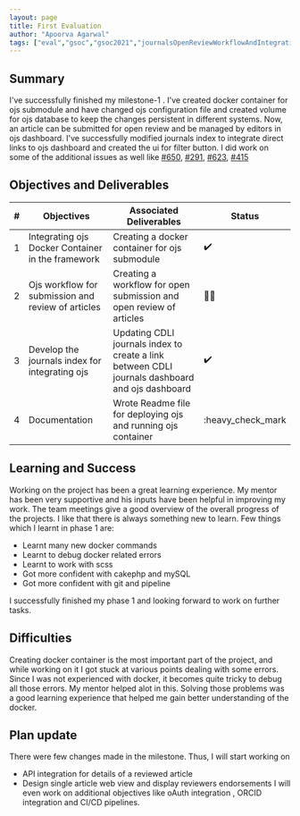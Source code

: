 ```yaml
---
layout: page
title: First Evaluation
author: "Apoorva Agarwal"
tags: ["eval","gsoc","gsoc2021","journalsOpenReviewWorkflowAndIntegration","eval#1"]
---
```


## Summary

I've successfully finished my milestone-1 . I've created docker container for ojs submodule and have changed ojs configuration file and created volume for ojs database to keep the changes persistent in different systems. 
Now, an article can be submitted for open review and be managed by editors in ojs dashboard.
I've successfully modified journals index to integrate direct links to ojs dashboard and created the ui for filter button.
I did work on some of the additional issues as well like <a href="https://gitlab.com/cdli/framework/-/issues/481">#650</a>, <a href="https://gitlab.com/cdli/framework/-/issues/291">#291</a>, <a href="https://gitlab.com/cdli/framework/-/issues/481">#623</a>, <a href="https://gitlab.com/cdli/framework/-/issues/481">#415</a>


## Objectives and Deliverables

| \# | Objectives                    | Associated Deliverables         | Status |
| --- | ----------------------------- | ---------------------------------------------- | --- |
| 1 | Integrating ojs Docker Container in the framework | Creating a docker container for ojs submodule | :heavy_check_mark: |
| 2 | Ojs workflow for submission and review of articles |  Creating a workflow for open submission and open review of articles| :man_technologist: |
| 3 | Develop the journals index for integrating ojs | Updating CDLI journals index to create a link between CDLI journals dashboard and ojs dashboard | :heavy_check_mark: |
| 4| Documentation | Wrote Readme file for deploying ojs and running ojs container | :heavy_check_mark |

## Learning and Success

Working on the project has been a great learning experience. My mentor has been very supportive and his inputs have been helpful in improving my work. The team meetings give a good overview of the overall progress of the projects. I like that there is always something new to learn. Few things which I learnt in phase 1 are:

- Learnt many new docker commands
- Learnt to debug docker related errors
- Learnt to work with scss 
- Got more confident with cakephp and mySQL
- Got more confident with git and pipeline

I successfully finished my phase 1 and looking forward to work on further tasks.

## Difficulties

Creating docker container is the most important part of the project, and while working on it I got stuck at various points dealing with some errors. Since I was not experienced with docker, it becomes quite tricky to debug all those errors. My mentor helped alot in this.
Solving those problems was a good learning experience that helped me gain better understanding of the docker.

## Plan update

There were few changes made in the milestone. Thus, I will start working on 
- API integration for details of a reviewed article
- Design single article web view and display reviewers endorsements 
I will even work on additional objectives like oAuth integration , ORCID integration and CI/CD pipelines. 

